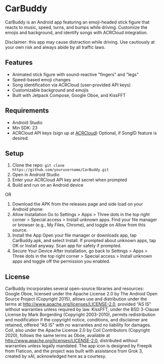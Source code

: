 # CarBuddy

CarBuddy is an Android app featuring an emoji-headed stick figure that reacts to music, speed, turns, and bumps while driving. Customize the emojis and background, and identify songs with ACRCloud integration.

Disclaimer: this app may cause distraction while driving. Use cautiously at your own risk and always abide by all traffic laws.

## Features
- Animated stick figure with sound-reactive "fingers" and "legs"
- Speed-based emoji changes
- Song identification via ACRCloud (user-provided API keys)
- Customizable background and emojis
- Built with Jetpack Compose, Google Oboe, and KissFFT

## Requirements
- Android Studio
- Min SDK: 23
- ACRCloud API keys (sign up at [ACRCloud](https://www.acrcloud.com/)) Optional, if SongID feature is desired.

## Setup
1. Clone the repo: `git clone https://github.com/yourusername/CarBuddy.git`
2. Open in Android Studio
3. Enter your ACRCloud API key and secret when prompted
4. Build and run on an Android device

OR 

1. Download the APK from the releases page and side load on your Android phone:
2. Allow Installation
Go to Settings > Apps > Three dots in the top right corner > Special access > Install unknown apps. Find your file manager or browser (e.g., My Files, Chrome), and toggle on Allow from this source.
4. Install the App
Open your file manager or downloads app, tap CarBuddy.apk, and select Install. If prompted about unknown apps, tap OK or Install anyway. Scan app for safety if prompted. 
5. Secure Your Device
After installation, go back to Settings > Apps > Three dots in the top right corner > Special access > Install unknown apps and toggle off the permission you enabled.

## License
CarBuddy incorporates several open-source libraries and resources: Google Oboe, licensed under the Apache License 2.0 by The Android Open Source Project (Copyright 2015), allows use and distribution under the terms at http://www.apache.org/licenses/LICENSE-2.0, provided "AS IS" without warranties unless required by law. KissFFT, under the BSD 3-Clause License by Mark Borgerding (Copyright 2003-2010), permits redistribution and modification if the copyright notice, conditions, and disclaimer are retained, offered "AS IS" with no warranties and no liability for damages. Coil, also under the Apache License 2.0 by Coil Contributors (Copyright 2020), follows the same terms as Oboe, available at http://www.apache.org/licenses/LICENSE-2.0, distributed without warranties unless legally mandated. The app icon is designed by Freepik from Flaticon, and the project was built with assistance from Grok 3, created by xAI, acknowledged here as a courtesy.
